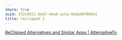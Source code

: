 ```yaml
---
share: true
uuid: 372c0911-6e5f-44a0-ac5a-94ab40708641
title: reclipped 1
---
```

[ReClipped Alternatives and Similar Apps | AlternativeTo](https://alternativeto.net/software/reclipped/)